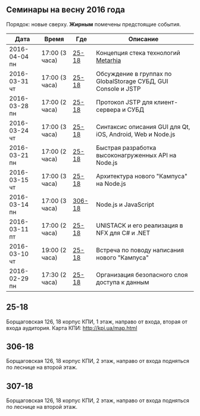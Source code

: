 ## Семинары на весну 2016 года

Порядок: новые сверху. **Жирным** помечены предстоящие события.

| Дата          | Время | Где              | Описание   |
|---            |---    |---               |---         |
| 2016-04-04 пн | 17:00 (3 часа) | [25-18](#25-18)   | Концепция стека технологий [Metarhia](https://github.com/metarhia) |
| 2016-03-31 чт | 17:00 (3 часа) | [25-18](#25-18)   | Обсуждение в группах по GlobalStorage СУБД, GUI Console и JSTP |
| 2016-03-28 пн | 17:00 (2 часа) | [25-18](#25-18)   | Протокол JSTP для клиент-сервера и СУБД             |
| 2016-03-24 чт | 17:00 (3 часа) | [25-18](#25-18)   | Синтаксис описания GUI для Qt, iOS, Android, Web и Node.js |
| 2016-03-21 пн | 17:00 (2 часа) | [25-18](#25-18)   | Быстрая разработка высоконагруженных API на Node.js |
| 2016-03-15 чт | 17:00 (3 часа) | [25-18](#25-18)   | Архитектура нового "Кампуса" на Node.js             |
| 2016-03-14 пн | 17:00 (3 часа) | [306-18](#306-18) | Node.js и JavaScript                                |
| 2016-03-11 пт | 17:00 (2 часа) | [25-18](#25-18)   | UNISTACK и его реализация в NFX для C# и .NET       |
| 2016-03-10 чт | 19:00 (2 часа) | [25-18](#25-18)   | Встреча по поводу написания нового "Кампуса"        |
| 2016-02-29 пн | 17:30 (2 часа) | [25-18](#25-18)   | Организация безопасного слоя доступа к данным       |

## 25-18

Борщаговская 126, 18 корпус КПИ, 1 этаж, направо от входа, вторая от входа аудитория.
Карта КПИ: http://kpi.ua/map.html

## 306-18

Борщаговская 126, 18 корпус КПИ, 2 этаж, направо от входа подняться по леснице на второй этаж.

## 307-18

Борщаговская 126, 18 корпус КПИ, 2 этаж, направо от входа подняться по леснице на второй этаж.
